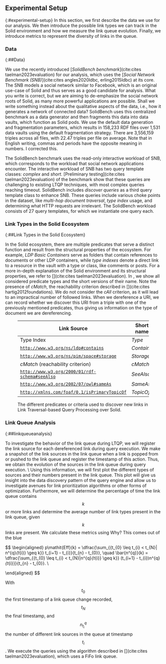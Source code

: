 ## Experimental Setup
{:#experimental-setup}
In this section, we first describe the data we use for our analysis.
We then introduce the possible link types we can track in the Solid environment and how we measure the link queue evolution.
Finally, we introduce metrics to represent the diversity of links in the queue. 

### Data
{:##Data}

We use the recently introduced [_SolidBench benchmark_](cite:cites taelman2023evaluation) for our analysis, 
which uses the [_Social Network Benchmark (SNB)_](cite:cites angles2020ldbc, erling2015ldbc) at its core. 
The SNB models a social network similar to Facebook, <span class="rephrase" data-author="RV">which is an original use-case of Solid and thus serves as a good candidate for analysis</span>. 
<span class="comment" data-author="RV">What you write is correct, but we are aiming to de-emphasize the social network roots of Solid, as many more powerful applications are possible. Shall we write something instead about the qualitative aspects of the data, i.e., how it generates a network of connected data?</span>
SolidBench uses this centralized benchmark as a data generator and then fragments this data into data vaults, which function as Solid pods. 
We use the default data generation and fragmentation parameters, which results in 158,233 RDF files over 1,531 data vaults using the default fragmentation strategy.
There are 3,556,159 triples across all files, with 22.47 triples per file on average.
<span class="comment" data-author="RV">Note that in English writing, commas and periods have the opposite meaning in numbers. I corrected this.</span>

The SolidBench benchmark uses the read-only interactive workload of SNB, which corresponds to the workload that social network applications encounter. 
The interactive workload of SNB has two query template classes: _complex_ and _short_. 
[Preliminary testing](cite:cites taelman2023evaluation) of the benchmark show that these queries are challenging to existing LTQP techniques, with most complex queries reaching timeout. 
SolidBench includes _discover queries_ as a third query template class to enhance SNB.
These queries include various choke points in the dataset, like _multi-hop document traversal_, _type index_ usage, and determining what HTTP requests are irrelevant. 
The SolidBench workload consists of 27 query templates, for which we instantiate one query each. 

### Link Types in the Solid Ecosystem
{:##Link Types in the Solid Ecosystem}

In the Solid ecosystem, there are multiple predicates that serve a distinct function and result from the structural properties of the ecosystem. 
For example, _LDP Basic Containers_ serve as folders that contain references to documents or other LDP containers, while _type indexes_ denote a direct link to a resource in the vault with a type or class, like comments or posts.
For a more in-depth explanation of the Solid environment and its structural properties, we refer to [](cite:cites taelman2023evaluation). 
In [](#tab:priorities), we show all considered predicate types and the short versions of their name. 
Note the presence of <em class="keyword">cMatch</em>, the reachability criterion described in [](cite:cites hartig2012foundations).
We do not consider the <em class="keyword">cAll</em> criterion, as it will lead to an impractical number of followed links. 
When we dereference a URI, we can record whether we discover this URI from a triple with one of the previously mentioned predicates, thus giving us information on the type of document we are dereferencing. 

<figure id="tab:priorities" class="table" markdown="1">

| Link Source                                               | Short name                        |
| --------------------------------------------------------- | --------------------------------- |
| Type Index                                                | <em class="keyword">Type</em>     |
| <code>http://www.w3.org/ns/ldp#contains</code>            | <em class="keyword">Contains</em> |
| <code>http://www.w3.org/ns/pim/space#storage</code>       | <em class="keyword">Storage</em>  |
| <em class="keyword">cMatch</em> (reachability criterion)  | <em class="keyword">cMatch</em>   |
| <code>http://www.w3.org/2000/01/rdf-schema#seeAlso</code> | <em class="keyword">SeeAlso</em>  |
| <code>http://www.w3.org/2002/07/owl#sameAs</code>         | <em class="keyword">SameAs</em>   |
| <code>http://xmlns.com/foaf/0.1/isPrimaryTopicOf</code>   | <em class="keyword">TopicOf</em>  |

<figcaption markdown="block">
The different predicates or criteria used to discover new links in Link Traversal-based Query Processing over Solid.
</figcaption>
</figure>

### Link Queue Analysis
{:##linkqueueanalysis}

To investigate the behavior of the link queue during LTQP, we will register the link source for each dereferenced link during query execution. 
We make a snapshot of the link sources in the link queue when a link is popped from or pushed to the link queue and register the timestamp of this action. 
Thus, we obtain the evolution of the sources in the link queue during query execution. \\
Using this information, we will first plot the different types of sources and their numbers present in the link queue. 
This plot will give us insight into the data discovery pattern of the query engine and allow us to investigate avenues for link prioritization algorithms or other forms of optimization. 
Furthermore, we will determine the percentage of time the link queue contains $$k$$ or more links and determine the average number of link types present in the link queue, given $$k$$ links are present.
We calculate these metrics using
<span class="comment" data-author="RV">Why? This comes out of the blue</span>

$$
\begin{aligned}
    p\mathit{Eff}(k) = \dfrac{\sum_{\{t_{0} \leq t_{i} < t_{N}| n^{q}_{t_{i}} \geq k\}} t_{i+1} - t_{i}}{t_{n} - t_{0}}, \quad 
    \bar{n^{q}}(k) = \dfrac{\sum_{\{t_{0} \leq t_{i} < t_{N}|n^{q}_{t_{i}} \geq k\}} (t_{i+1} - t_{i})n^{q}_{t_{i}}}{t_{n} - t_{0}}. \\

\end{aligned}
$$

With $$t_{0}$$ the first timestamp of a link queue change recorded, $$t_{N}$$ the final timestamp, and $$n^{q}_{t_{i}}$$ the number of different link sources in the queue at timestamp $$t_{i}$$.
We execute the queries using the algorithm described in [](cite:cites taelman2023evaluation), which uses a FiFo link queue. 
